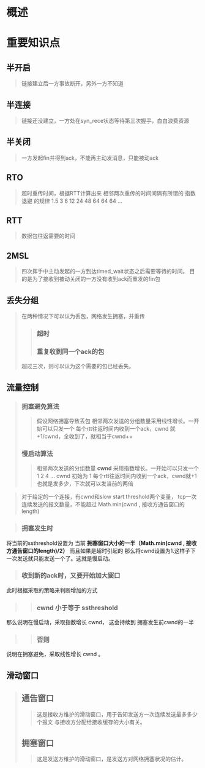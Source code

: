 # 概述

# 重要知识点
## 半开启
> 链接建立后一方事故断开，另外一方不知道

## 半连接
> 链接还没建立，一方处在syn_rece状态等待第三次握手，白白浪费资源

## 半关闭
> 一方发起fin并得到ack，不能再主动发消息，只能被动ack

## RTO
> 超时重传时间，根据RTT计算出来
相邻两次重传的时间间隔有所谓的 指数退避 的规律
1.5 3 6 12 24 48 64 64 64 ...

## RTT
> 数据包往返需要的时间

## 2MSL
> 四次挥手中主动发起的一方到达timed_wait状态之后需要等待的时间。
目的是为了接收到被动关闭的一方没有收到ack而重发的fin包

## 丢失分组
> 在两种情况下可以认为丢包，网络发生拥塞，并重传
>> ### 超时
>> ### 重复收到同一个ack的包
> 超过三次，则可以认为这个需要的包已经丢失。

## 流量控制
>### 拥塞避免算法
>> 假设网络拥塞导致丢包
相邻两次发送的分组数量采用线性增长。一开始可以只发一个
每个rtt往返时间内收到一个ack，cwnd 就 +1/cwnd，全收到了，就相当于cwnd++
>### 慢启动算法
>> 相邻两次发送的分组数量 **cwnd** 采用指数增长。一开始可以只发一个
1 2 4 ...
cwnd 初始为 1 每个rtt往返时间内收到一个ack，cwnd就+1
也就是发多少，下次就可以发当前的两倍

>对于给定的一个连接，有cwnd和slow start threshold两个变量，
tcp一次连续发送的报文数量，不能超过 Math.min(cwnd , 接收方通告窗口的length)

> ### 拥塞发生时
将当前的ssthreshold设置为
当前 **拥塞窗口大小的一半（Math.min(cwnd , 接收方通告窗口的length)/2）**
而且如果是超时引起的
那么将cwnd设置为1.这样子下一次发送就只能发送一个了。这就是慢启动。
> ### 收到新的ack时，又要开始加大窗口
此时根据采取的策略来判断增加的方式
>> ### cwnd 小于等于 ssthreshold
那么说明在慢启动，采取指数增长 cwnd， 这会持续到 拥塞发生前cwnd的一半
>> ### 否则
说明在拥塞避免，采取线性增长 cwnd 。


## 滑动窗口
> ## 通告窗口
>> 这是接收方维护的滑动窗口，用于告知发送方一次连续发送最多多少个报文
与接收方分配给接收缓存的大小有关。
> ## 拥塞窗口
>> 这是发送方维护的滑动窗口，是发送方对网络拥塞状况的估计。
